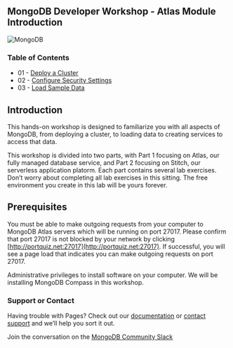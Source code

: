 ## MongoDB Developer Workshop - Atlas Module Introduction

![MongoDB](https://github.com/mongodb-developer/workshop/blob/atlas/images/00-mongodb-logo.jpg "MongoDB")

### Table of Contents

* 01 - [Deploy a Cluster](https://github.com/mongodb-developer/workshop/tree/atlas/01-Deploy-Cluster)
* 02 - [Configure Security Settings](https://github.com/mongodb-developer/workshop/tree/atlas/02-Configure-Security)
* 03 - [Load Sample Data](https://github.com/mongodb-developer/workshop/tree/atlas/03-Load-Sample-Data)

## Introduction

This hands-on workshop is designed to familiarize you with all aspects of MongoDB, from deploying a cluster, to loading data to creating services to access that data. 

This workshop is divided into two parts, with Part 1 focusing on Atlas, our fully managed database service, and Part 2 focusing on Stitch, our serverless application platorm. Each part contains several lab exercises. Don’t worry about completing all lab exercises in this sitting. The free environment you create in this lab will be yours forever. 

## Prerequisites

You must be able to make outgoing requests from your computer to MongoDB Atlas servers which will be running on port 27017. Please confirm that port 27017 is not blocked by your network by clicking [http://portquiz.net:27017](http://portquiz.net:27017). If successful, you will see a page load that indicates you can make outgoing requests on port 27017.

Administrative privileges to install software on your computer. We will be installing MongoDB Compass in this workshop.

### Support or Contact

Having trouble with Pages? Check out our [documentation](https://docs.mongodb.com/) or [contact support](https://mongodb.com/support) and we’ll help you sort it out.

Join the conversation on the [MongoDB Community Slack](https://launchpass.com/mongo-db)


